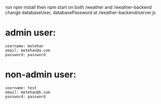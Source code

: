 run npm install then npm start on both /weather and /weather-backend
change databaseUser, databasePassword at /weather-backend/server.js 

# admin user: 
    username: metehan
    email: metehan@a.com
    password: password
# non-admin user: 
    username: test
    email: metehan@b.com
    password: password
